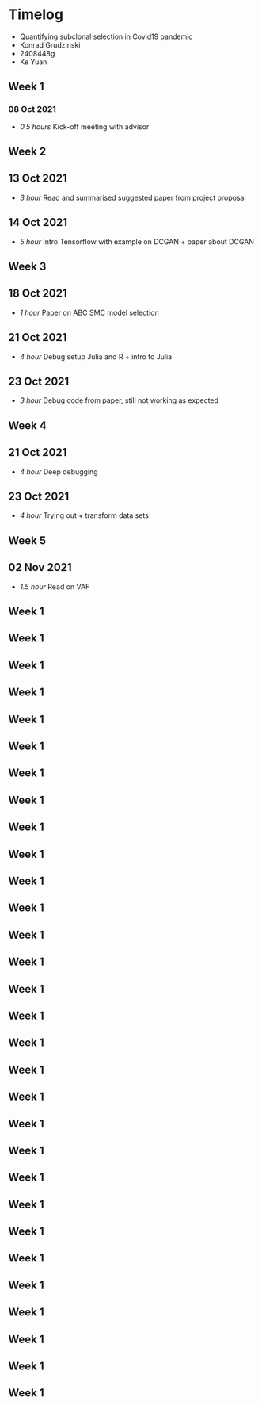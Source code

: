 # Timelog

* Quantifying subclonal selection in Covid19 pandemic
* Konrad Grudzinski
* 2408448g
* Ke Yuan

## Week 1

### 08 Oct 2021

* *0.5 hours* Kick-off meeting with advisor



## Week 2

## 13 Oct 2021

* *3 hour* Read and summarised suggested paper from project proposal

## 14 Oct 2021

* *5 hour* Intro Tensorflow with example on DCGAN + paper about DCGAN



## Week 3

## 18 Oct 2021

* *1 hour* Paper on ABC SMC model selection

## 21 Oct 2021

* *4 hour* Debug setup Julia and R + intro to Julia

## 23 Oct 2021

* *3 hour* Debug code from paper, still not working as expected



## Week 4

## 21 Oct 2021

* *4 hour* Deep debugging

## 23 Oct 2021

* *4 hour* Trying out + transform data sets



## Week 5

## 02 Nov 2021

* *1.5 hour* Read on VAF



## Week 1



## Week 1



## Week 1



## Week 1



## Week 1



## Week 1



## Week 1


## Week 1


## Week 1


## Week 1


## Week 1


## Week 1


## Week 1


## Week 1


## Week 1


## Week 1


## Week 1


## Week 1


## Week 1


## Week 1


## Week 1


## Week 1


## Week 1


## Week 1


## Week 1


## Week 1


## Week 1


## Week 1


## Week 1


## Week 1

